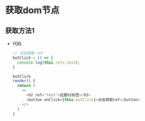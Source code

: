 # 获取dom节点

## 获取方法1

  - 代码

    ```javascript
    // 点击获取 ref
    butClick = () => {
      console.log(this.refs.test);
    }

    butClick
    render() {
      return (
        <>
          <h2 ref="test">这是h2标签</h2>
          <button onClick={this.butClick}>点击获取ref</button>
        </>
      )
    }
    ```
